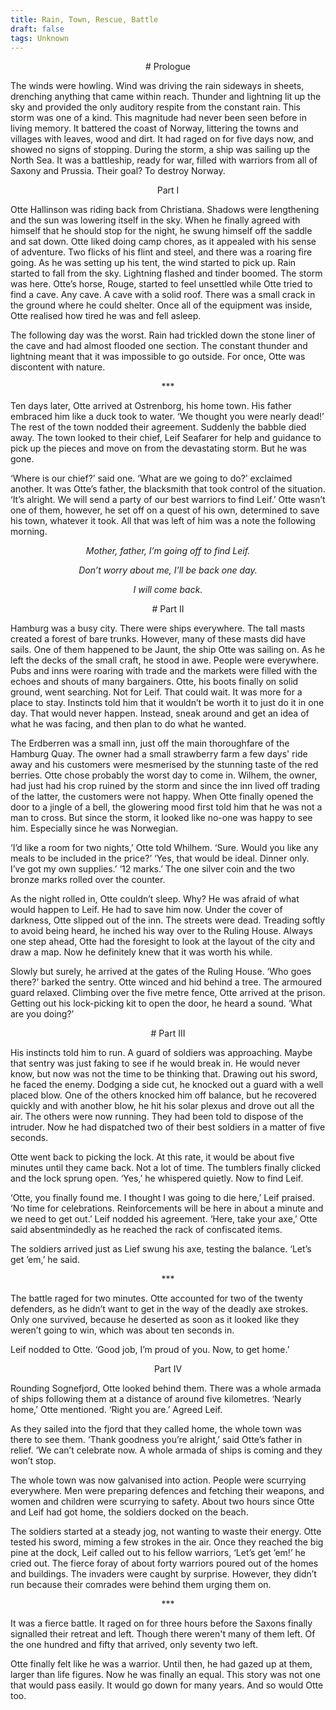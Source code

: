 ```yaml
---
title: Rain, Town, Rescue, Battle
draft: false
tags: Unknown
---
```

 

<center># Prologue</center>

The winds were howling. Wind was driving the rain sideways in sheets, drenching anything that came within reach. Thunder and lightning lit up the sky and provided the only auditory respite from the constant rain. This storm was one of a kind. This magnitude had never been seen before in living memory. It battered the coast of Norway, littering the towns and villages with leaves, wood and dirt. It had raged on for five days now, and showed no signs of stopping. During the storm, a ship was sailing up the  North Sea. It was a battleship, ready for war, filled with warriors from all of Saxony and Prussia. Their goal? To destroy Norway.

<center>Part I</center>

Otte Hallinson was riding back from Christiana. Shadows were lengthening and the sun was lowering itself in the sky. When he finally agreed with himself that he should stop for the night, he swung himself off the saddle and sat down. Otte liked doing camp chores, as it appealed with his sense of adventure. Two flicks of his flint and steel, and there was a roaring fire going. As he was setting up his tent, the wind started to pick up. Rain started to fall from the sky. Lightning flashed and tinder boomed. The storm was here. Otte’s horse, Rouge, started to feel unsettled while Otte tried to find a cave. Any cave. A cave with a solid roof. There was a small crack in the ground where he could shelter. Once all of the equipment was inside, Otte realised how tired he was and fell asleep.

The following day was the worst. Rain had trickled down the stone liner of the cave and had almost flooded one section. The constant thunder and lightning meant that it was impossible to go outside. For once, Otte was discontent with nature.

<center>***</center>

Ten days later, Otte arrived at Ostrenborg, his home town. His father embraced him like a duck took to water. ‘We thought you were nearly dead!’ The rest of the town nodded their agreement. Suddenly the babble died away. The town looked to their chief, Leif Seafarer for help and guidance to pick up the pieces and move on from the devastating storm. But he was gone.

‘Where is our chief?’ said one. ‘What are we going to do?’ exclaimed another. It was Otte’s father, the blacksmith that took control of the situation. ‘It’s alright. We will send a party of our best warriors to find Leif.’ Otte wasn’t one of them, however, he set off on a quest of his own, determined to save his town, whatever it took. All that was left of him was a note the following morning.

<center><i> Mother, father, I’m going off to find Leif.

Don’t worry about me, I’ll be back one day.

I will come back.</i></center>

<center># Part II</center>

Hamburg was a busy city. There were ships everywhere. The tall masts created a forest of bare trunks. However, many of these masts did have sails. One of them happened to be Jaunt, the ship Otte was sailing on. As he left the decks of the small craft, he stood in awe. People were everywhere. Pubs and inns were roaring with trade and the markets were filled with the echoes and shouts of many bargainers. Otte, his boots finally on solid ground, went searching. Not for Leif. That could wait. It was more for a place to stay. Instincts told him that it wouldn’t be worth it to just do it in one day. That would never happen. Instead, sneak around and get an idea of what he was facing, and then plan to do what he wanted.

The Erdberren was a small inn, just off the main thoroughfare of the Hamburg Quay. The owner had a small strawberry farm a few days' ride away and his customers were mesmerised by the stunning taste of the red berries. Otte chose probably the worst day to come in. Wilhem, the owner, had just had his crop ruined by the storm and since the inn lived off trading of the latter, the customers were not happy. When Otte finally opened the door to a jingle of a bell, the glowering mood first told him that he was not a man to cross. But since the storm, it looked like no-one was happy to see him. Especially since he was Norwegian.

‘I’d like a room for two nights,’ Otte told Whilhem. ‘Sure. Would you like any meals to be included in the price?’ ‘Yes, that would be ideal. Dinner only. I’ve got my own supplies.’ ‘12 marks.’ The one silver coin and the two bronze marks rolled over the counter.

As the night rolled in, Otte couldn’t sleep. Why? He was afraid of what would happen to Leif. He had to save him now. Under the cover of darkness, Otte slipped out of the inn. The streets were dead. Treading softly to avoid being heard, he inched his way over to the Ruling House. Always one step ahead, Otte had the foresight to look at the layout of the city and draw a map. Now he definitely knew that it was worth his while.

Slowly but surely, he arrived at the gates of the Ruling House. ‘Who goes there?’ barked the sentry. Otte winced and hid behind a tree. The armoured guard relaxed. Climbing over the five metre fence, Otte arrived at the prison. Getting out his lock-picking kit to open the door, he heard a sound. ‘What are you doing?’

<center># Part III</center>

His instincts told him to run. A guard of soldiers was approaching. Maybe that sentry was just faking to see if he would break in. He would never know, but now was not the time to be thinking that. Drawing out his sword, he faced the enemy. Dodging a side cut, he knocked out a guard with a well placed blow. One of the others knocked him off balance, but he recovered quickly and with another blow, he hit his solar plexus and drove out all the air. The others were now running. They had been told to dispose of the intruder. Now he had dispatched two of their best soldiers in a matter of five seconds.

Otte went back to picking the lock. At this rate, it would be about five minutes until they came back. Not a lot of time. The tumblers finally clicked and the lock sprung open. ‘Yes,’ he whispered quietly. Now to find Leif.

‘Otte, you finally found me. I thought I was going to die here,’ Leif praised. ‘No time for celebrations. Reinforcements will be here in about a minute and we need to get out.’ Leif nodded his agreement. ‘Here, take your axe,’ Otte said absentmindedly as he reached the rack of confiscated items.

The soldiers arrived just as Lief swung his axe, testing the balance. ‘Let’s get ’em,’ he said.

<center>***</center>

The battle raged for two minutes. Otte accounted for two of the twenty defenders, as he didn’t want to get in the way of the deadly axe strokes. Only one survived, because he deserted as soon as it looked like they weren’t going to win, which was about ten seconds in.

Leif nodded to Otte. ‘Good job, I’m proud of you. Now, to get home.’

<center>Part IV</center>

Rounding Sognefjord, Otte looked behind them. There was a whole armada of ships following them at a distance of around five kilometres. ‘Nearly home,’ Otte mentioned. ‘Right you are.’ Agreed Leif.

As they sailed into the fjord that they called home, the whole town was there to see them. ‘Thank goodness you’re alright,’ said Otte’s father in relief. ‘We can’t celebrate now. A whole armada of ships is coming and they won’t stop.

The whole town was now galvanised into action. People were scurrying everywhere. Men were preparing defences and fetching their weapons, and women and children were scurrying to safety. About two hours since Otte and Leif had got home, the soldiers docked on the beach.

The soldiers started at a steady jog, not wanting to waste their energy. Otte tested his sword, miming a few strokes in the air. Once they reached the big pine at the dock, Leif called out to his fellow warriors, ‘Let’s get ’em!’ he cried out. The fierce foray of about forty warriors poured out of the homes and buildings. The invaders were caught by surprise. However, they didn’t run because their comrades were behind them urging them on.

<center>***</center>

It was a fierce battle. It raged on for three hours before the Saxons finally signalled their retreat and left. Though there weren't many of them left. Of the one hundred and fifty that arrived, only seventy two left.

Otte finally felt like he was a warrior. Until then, he had gazed up at them, larger than life figures. Now he was finally an equal. This story was not one that would pass easily. It would go down for many years. And so would Otte too.



